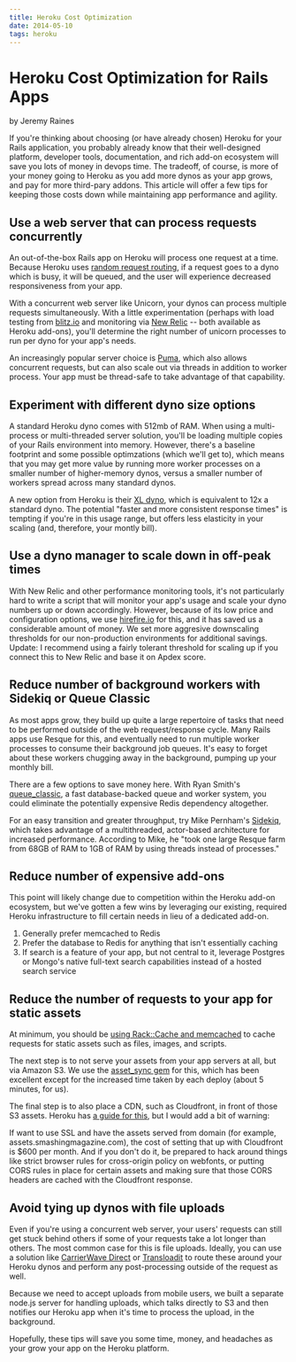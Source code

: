```yaml
---
title: Heroku Cost Optimization
date: 2014-05-10
tags: heroku
---
```



# Heroku Cost Optimization for Rails Apps

<p id="byline">by Jeremy Raines</p>

If you're thinking about choosing (or have already chosen) Heroku for your Rails
application, you probably already know that their well-designed platform,
developer tools, documentation, and rich add-on ecosystem will save you lots of
money in devops time.  The tradeoff, of course, is more of your money going to
Heroku as you add more dynos as your app grows, and pay for more third-pary
addons.  This article will offer a few tips for keeping those costs down while
maintaining app performance and agility.

## Use a web server that can process requests concurrently

An out-of-the-box Rails app on Heroku will process one request at a time.
Because Heroku uses [random request
routing](https://devcenter.heroku.com/articles/http-routing#request-distribution),
if a request goes to a dyno which is busy, it will be queued, and the user will
experience decreased responsiveness from your app.

With a concurrent web server like Unicorn, your dynos can process multiple
requests simultaneously. With a little experimentation (perhaps with load
testing from [blitz.io](https://www.blitz.io) and monitoring via [New
Relic](http:/www.newrelic.com) -- both available as Heroku add-ons), you'll
determine the right number of unicorn processes to run per dyno for your app's
needs.

An increasingly popular server choice is
[Puma](https://devcenter.heroku.com/articles/deploying-rails-applications-with-the-puma-web-server),
which also allows concurrent requests, but can also scale out via threads in
addition to worker process. Your app must be thread-safe to take advantage of
that capability.

## Experiment with different dyno size options

A standard Heroku dyno comes with 512mb of RAM. When using a multi-process or
multi-threaded server solution, you'll be loading multiple copies of your Rails
environment into memory.  However, there's a baseline footprint and some
possible optimzations (which we'll get to), which means that you may get more
value by running more worker processes on a smaller number of higher-memory
dynos, versus a smaller number of workers spread across many standard dynos.

A new option from Heroku is their [XL
dyno](https://blog.heroku.com/archives/2014/2/3/heroku-xl), which is equivalent
to 12x a standard dyno. The potential "faster and more consistent response
times" is tempting if you're in this usage range, but offers less elasticity in
your scaling (and, therefore, your montly bill).

## Use a dyno manager to scale down in off-peak times

With New Relic and other performance monitoring tools, it's not particularly
hard to write a script that will monitor your app's usage and scale your dyno
numbers up or down accordingly. However, because of its low price and
configuration options, we use [hirefire.io](http://www.hirefire.io) for
this, and it has saved us a considerable amount of money.  We set more aggresive
downscaling thresholds for our non-production environments for additional
savings. Update: I recommend using a fairly tolerant threshold for scaling up if
you connect this to New Relic and base it on Apdex score.

## Reduce number of background workers with Sidekiq or Queue Classic

As most apps grow, they build up quite a large repertoire of tasks that need to
be performed outside of the web request/response cycle.  Many Rails apps use
Resque for this, and eventually need to run multiple worker processes to consume
their background job queues.  It's easy to forget about these workers chugging
away in the background, pumping up your monthly bill.

There are a few options to save money here.  With Ryan Smith's
[queue_classic](https://github.com/ryandotsmith/queue_classic), a fast
database-backed queue and worker system, you could eliminate the potentially
expensive Redis dependency altogether.

For an easy transition and greater throughput, try Mike Pernham's
[Sidekiq](http://sidekiq.org), which takes advantage of a multithreaded,
actor-based architecture for increased performance.  According to Mike, he "took
one large Resque farm from 68GB of RAM to 1GB of RAM by using threads instead of
processes."

## Reduce number of expensive add-ons

This point will likely change due to competition within the Heroku add-on
ecosystem, but we've gotten a few wins by leveraging our existing, required
Heroku infrastructure to fill certain needs in lieu of a dedicated add-on.

1. Generally prefer memcached to Redis
2. Prefer the database to Redis for anything that isn't essentially caching
3. If search is a feature of your app, but not central to it, leverage Postgres
   or Mongo's native full-text search capabilities instead of a hosted search
service

## Reduce the number of requests to your app for static assets

At minimum, you should be [using Rack::Cache and
memcached](https://devcenter.heroku.com/articles/rack-cache-memcached-rails31)
to cache requests for static assets such as files, images, and scripts.

The next step is to not serve your assets from your app servers at all, but via
Amazon S3.  We use the [asset_sync
gem](https://github.com/rumblelabs/asset_sync) for this, which has been
excellent except for the increased time taken by each deploy (about 5 minutes,
for us).

The final step is to also place a CDN, such as Cloudfront, in front of those S3
assets.  Heroku has [a guide for
this](https://devcenter.heroku.com/articles/using-amazon-cloudfront-cdn), but I
would add a bit of warning:

If want to use SSL and have the assets served from domain (for example,
assets.smashingmagazine.com), the cost of setting that up with Cloudfront is
$600 per month.  And if you don't do it, be prepared to hack around things like
strict browser rules for cross-origin policy on webfonts, or putting CORS rules
in place for certain assets and making sure that those CORS headers are cached
with the Cloudfront response.

## Avoid tying up dynos with file uploads

Even if you're using a concurrent web server, your users' requests can still get
stuck behind others if some of your requests take a lot longer than others.  The
most common case for this is file uploads. Ideally, you can use a solution like
[CarrierWave Direct](https://github.com/dwilkie/carrierwave_direct) or
[Transloadit](https://www.transloadit.com) to route these around your Heroku
dynos and perform any post-processing outside of the request as well.

Because we need to accept uploads from mobile users, we built a separate node.js
server for handling uploads, which talks directly to S3 and then notifies our
Heroku app when it's time to process the upload, in the background.

Hopefully, these tips will save you some time, money, and headaches as your grow
your app on the Heroku platform.

